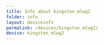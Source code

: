 ```yaml
---
title: Info about kingston_mlwg2
folder: info
layout: deviceinfo
permalink: /devices/kingston_mlwg2/
device: kingston_mlwg2
---
```

